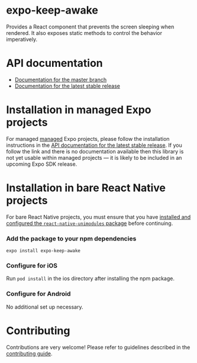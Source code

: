 # expo-keep-awake

Provides a React component that prevents the screen sleeping when rendered. It also exposes static methods to control the behavior imperatively.

# API documentation

- [Documentation for the master branch](https://github.com/expo/expo/blob/master/docs/pages/versions/unversioned/sdk/keep-awake.md)
- [Documentation for the latest stable release](https://docs.expo.io/versions/latest/sdk/keep-awake/)

# Installation in managed Expo projects

For managed [managed](https://docs.expo.io/versions/latest/introduction/managed-vs-bare/) Expo projects, please follow the installation instructions in the [API documentation for the latest stable release](#api-documentation). If you follow the link and there is no documentation available then this library is not yet usable within managed projects &mdash; it is likely to be included in an upcoming Expo SDK release.

# Installation in bare React Native projects

For bare React Native projects, you must ensure that you have [installed and configured the `react-native-unimodules` package](https://github.com/unimodules/react-native-unimodules) before continuing.

### Add the package to your npm dependencies

```
expo install expo-keep-awake
```

### Configure for iOS

Run `pod install` in the ios directory after installing the npm package.

### Configure for Android

No additional set up necessary.

# Contributing

Contributions are very welcome! Please refer to guidelines described in the [contributing guide]( https://github.com/expo/expo#contributing).
